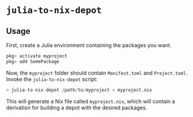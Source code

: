
# `julia-to-nix-depot`

## Usage

First, create a Julia environment containing the packages you want.

```bash
pkg> activate myproject
pkg> add SomePackage
```

Now, the `myproject` folder should contain `Manifest.toml` and `Project.toml`. Invoke the `julia-to-nix-depot` script:

```python
> julia-to-nix-depot /path/to/myproject > myproject.nix
```

This will generate a Nix file called `myproject.nix`, which will contain a derivation for building a depot with the desired packages.
